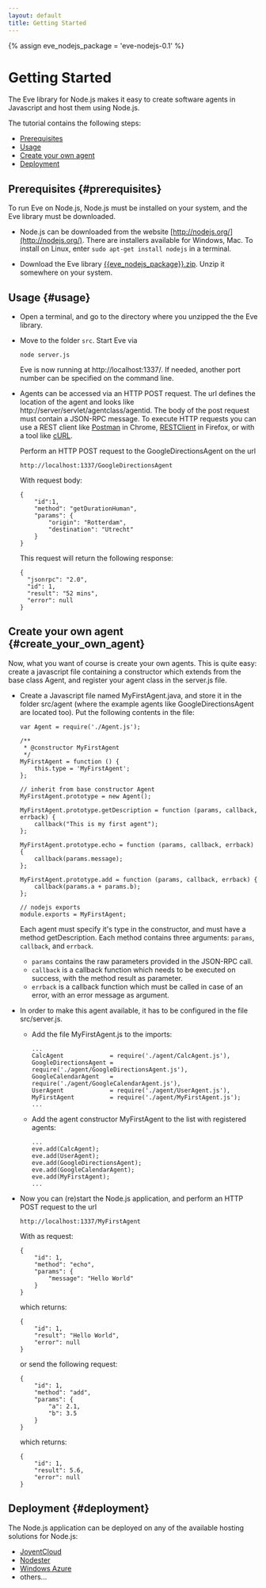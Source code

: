 ```yaml
---
layout: default
title: Getting Started
---
```


{% assign eve_nodejs_package = 'eve-nodejs-0.1' %}


# Getting Started

The Eve library for Node.js makes it easy to create software agents in
Javascript and host them using Node.js.

The tutorial contains the following steps:

- [Prerequisites](#prerequisites)
- [Usage](#usage)
- [Create your own agent](#create_your_own_agent)
- [Deployment](#deployment)


## Prerequisites {#prerequisites}

To run Eve on Node.js, Node.js must be installed on your system,
and the Eve library must be downloaded.

- Node.js can be downloaded from the website
  [http://nodejs.org/](http://nodejs.org/).
  There are installers available for Windows, Mac. To install on Linux,
  enter `sudo apt-get install nodejs` in a terminal.

- Download the Eve library [{{eve_nodejs_package}}.zip]({{eve_nodejs_package}}.zip).
  Unzip it somewhere on your system.


## Usage {#usage}

- Open a terminal, and go to the directory where you unzipped the the Eve library.

- Move to the folder `src`. Start Eve via

      node server.js

  Eve is now running at http://localhost:1337/. If needed, another port number
  can be specified on the command line.

- Agents can be accessed via an HTTP POST request. The url defines
  the location of the agent and looks like
  http://server/servlet/agentclass/agentid.
  The body of the post request must contain a JSON-RPC message.
  To execute HTTP requests you can use a REST client like
  [Postman](https://chrome.google.com/webstore/detail/fdmmgilgnpjigdojojpjoooidkmcomcm) in Chrome,
  [RESTClient](https://addons.mozilla.org/en-US/firefox/addon/restclient/?src=search) in Firefox,
  or with a tool like [cURL](http://curl.haxx.se/).

  Perform an HTTP POST request to the GoogleDirectionsAgent on the url

      http://localhost:1337/GoogleDirectionsAgent

  With request body:

      {
          "id":1,
          "method": "getDurationHuman",
          "params": {
              "origin": "Rotterdam",
              "destination": "Utrecht"
          }
      }

  This request will return the following response:

      {
        "jsonrpc": "2.0",
        "id": 1,
        "result": "52 mins",
        "error": null
      }


## Create your own agent {#create_your_own_agent}

Now, what you want of course is create your own agents.
This is quite easy: create a javascript file containing a constructor which
extends from the base class Agent,
and register your agent class in the server.js file.

- Create a Javascript file named MyFirstAgent.java, and store it in
  the folder src/agent (where the example agents like GoogleDirectionsAgent are
  located too). Put the following contents in the file:

      var Agent = require('./Agent.js');

      /**
       * @constructor MyFirstAgent
       */
      MyFirstAgent = function () {
          this.type = 'MyFirstAgent';
      };

      // inherit from base constructor Agent
      MyFirstAgent.prototype = new Agent();

      MyFirstAgent.prototype.getDescription = function (params, callback, errback) {
          callback("This is my first agent");
      };

      MyFirstAgent.prototype.echo = function (params, callback, errback) {
          callback(params.message);
      };

      MyFirstAgent.prototype.add = function (params, callback, errback) {
          callback(params.a + params.b);
      };

      // nodejs exports
      module.exports = MyFirstAgent;

  Each agent must specify it's type in the constructor, and must have a
  method getDescription.
  Each method contains three arguments: `params`, `callback`, and `errback`.
  - `params` contains the raw parameters provided in the JSON-RPC call.
  - `callback` is a callback function which needs to be executed on success,
    with the method result as parameter.
  - `errback` is a callback function which must be called in case of an error,
    with an error message as argument.

- In order to make this agent available, it has to be configured in the
  file src/server.js.

  - Add the file MyFirstAgent.js to the imports:

        ...
        CalcAgent             = require('./agent/CalcAgent.js'),
        GoogleDirectionsAgent = require('./agent/GoogleDirectionsAgent.js'),
        GoogleCalendarAgent   = require('./agent/GoogleCalendarAgent.js'),
        UserAgent             = require('./agent/UserAgent.js'),
        MyFirstAgent          = require('./agent/MyFirstAgent.js');
        ...

  - Add the agent constructor MyFirstAgent to the list with registered agents:

        ...
        eve.add(CalcAgent);
        eve.add(UserAgent);
        eve.add(GoogleDirectionsAgent);
        eve.add(GoogleCalendarAgent);
        eve.add(MyFirstAgent);
        ...

- Now you can (re)start the Node.js application,
  and perform an HTTP POST request to the url

      http://localhost:1337/MyFirstAgent

  With as request:

      {
          "id": 1,
          "method": "echo",
          "params": {
              "message": "Hello World"
          }
      }

  which returns:

      {
          "id": 1,
          "result": "Hello World",
          "error": null
      }

  or send the following request:

      {
          "id": 1,
          "method": "add",
          "params": {
              "a": 2.1,
              "b": 3.5
          }
      }

  which returns:

      {
          "id": 1,
          "result": 5.6,
          "error": null
      }


## Deployment {#deployment}

The Node.js application can be deployed on any of the available hosting
solutions for Node.js:

- [JoyentCloud](https://no.de/)
- [Nodester](http://nodester.com/)
- [Windows Azure](http://www.windowsazure.com/en-us/develop/nodejs/)
- others...
